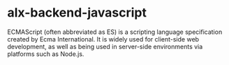 # alx-backend-javascript

ECMAScript (often abbreviated as ES) is a scripting language specification created by Ecma International. It is widely used for client-side web development, as well as being used in server-side environments via platforms such as Node.js.
